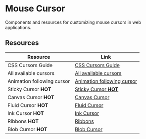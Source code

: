 # Mouse Cursor

Components and resources for customizing mouse cursors in web applications.

## Resources

| Resource | Link |
|---|---|
| CSS Cursors Guide | [CSS Cursors Guide](https://css-tricks.com/using-css-cursors/) |
| All available cursors | [All available cursors](https://codepen.io/chriscoyier/pen/uCwfB) |
| Animation following cursor | [Animation following cursor](https://codepen.io/tamm/pen/LIFam) |
| Sticky Cursor **HOT** | [Sticky Cursor **HOT**](https://codepen.io/dev_loop/pen/abxJMxL) |
| Canvas Cursor **HOT** | [Canvas Cursor](https://www.edilozi.pro/docs/components/canvas-cursor) |
| Fluid Cursor **HOT** | [Fluid Cursor](https://www.edilozi.pro/docs/components/fluid-cursor) |
| Ink Cursor **HOT** | [Ink Cursor](https://www.edilozi.pro/docs/components/ink-cursor) |
| Ribbons **HOT** | [Ribbons](https://www.reactbits.dev/animations/ribbons) |
| Blob Cursor **HOT** | [Blob Cursor](https://www.reactbits.dev/animations/blob-cursor) | 